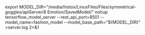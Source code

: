 export MODEL_DIR="/media/histox/LinuxFiles/Files/symmetrical-goggles/apiServer/8 Emotion/SavedModel/"
nohup tensorflow_model_server --rest_api_port=8501 --model_name=fashion_model --model_base_path="${MODEL_DIR}" >server.log 2>&1
